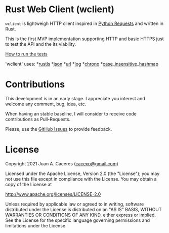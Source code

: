# Rust Web Client (wclient)

`wclient` is lightweigh HTTP client inspired in [Python Requests](https://docs.python-requests.org/en/latest/) and written in Rust.

This is the first MVP implementation supporting HTTP and basic HTTPS just to test the API and the its viability.

[How to run the tests](testing.md)

'wclient' uses:
*[rustls](https://crates.io/crates/rustls)
*[json](https://crates.io/crates/json)
*[url](https://crates.io/crates/url)
*[log](https://crates.io/crates/log)
*[chrono](https://crates.io/crates/chrono)
*[case_insensitive_hashmap](https://crates.io/crates/case_insensitive_hashmap)

# Contributions

This development is in an early stage. I appreciate you interest and welcome any comment, bug, idea, etc.

When having an stable baseline, I will consider to receive code contributions as Pull-Requests.

Please, use the [GitHub Issues](https://github.com/cacexp/wclient/issues) to provide feedback.

# License

Copyright 2021 Juan A. Cáceres (cacexp@gmail.com)

Licensed under the Apache License, Version 2.0 (the "License");
you may not use this file except in compliance with the License.
You may obtain a copy of the License at

http://www.apache.org/licenses/LICENSE-2.0

Unless required by applicable law or agreed to in writing, software
distributed under the License is distributed on an "AS IS" BASIS,
WITHOUT WARRANTIES OR CONDITIONS OF ANY KIND, either express or implied.
See the License for the specific language governing permissions and
limitations under the License.